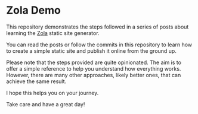 # Zola Demo

This repository demonstrates the steps followed in a series of posts about learning the [Zola](https://github.com/getzola/zola) static site generator.

You can read the posts or follow the commits in this repository to learn how to create a simple static site and publish it online from the ground up.

Please note that the steps provided are quite opinionated. The aim is to offer a simple reference to help you understand how everything works. However, there are many other approaches, likely better ones, that can achieve the same result.

I hope this helps you on your journey.

Take care and have a great day!
